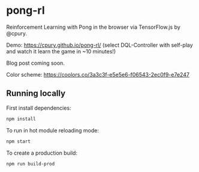 # pong-rl

Reinforcement Learning with Pong in the browser via TensorFlow.js by @cpury.

Demo: https://cpury.github.io/pong-rl/ (select DQL-Controller with self-play and watch it learn the game in ~10 minutes!)

Blog post coming soon.

Color scheme: https://coolors.co/3a3c3f-e5e5e6-f06543-2ec0f9-e7e247

## Running locally

First install dependencies:

```sh
npm install
```

To run in hot module reloading mode:

```sh
npm start
```

To create a production build:

```sh
npm run build-prod
```
